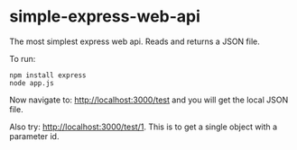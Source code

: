 simple-express-web-api
======================

The most simplest express web api. Reads and returns a JSON file.

To run:

    npm install express
    node app.js

Now navigate to: [http://localhost:3000/test](http://localhost:3000/test) and you will get the local JSON file.

Also try: [http://localhost:3000/test/1](http://localhost:3000/test/1). This is to get a single object with a parameter id.
